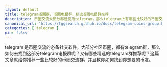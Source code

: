 ```yaml
---
layout: default
title: telegram币圈群，币圈电报群，精选币圈电报群推荐
description: 币圈交流大部分都是使用telegram，那么telegram上有哪些比较好的币圈交流群，以及如何找到志同道合的币友呢？
canonical_url: 'https://tggsearch.github.io/docs/telegram-coins-group.html'
categories: [ telegram ]
pin: false
---
```

telegram 是币圈交流的必备社交软件，大部分社区币圈，都有telegram群，那么如何去找到这部分telegram电报群呢？又有哪些精选的telegram群推荐呢？这篇文章就给你推荐一些比较好的币圈交流群，并且教你如何找到你想要的币友。

